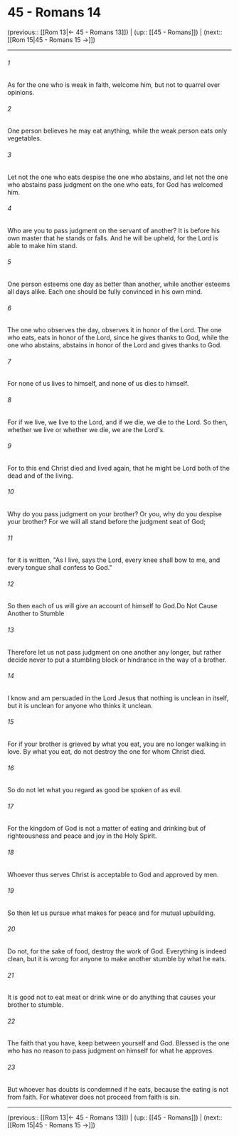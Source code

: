 # 45 - Romans 14

(previous:: [[Rom 13|← 45 - Romans 13]]) | (up:: [[45 - Romans]]) | (next:: [[Rom 15|45 - Romans 15 →]])

***


###### 1 
As for the one who is weak in faith, welcome him, but not to quarrel over opinions. 

###### 2 
One person believes he may eat anything, while the weak person eats only vegetables. 

###### 3 
Let not the one who eats despise the one who abstains, and let not the one who abstains pass judgment on the one who eats, for God has welcomed him. 

###### 4 
Who are you to pass judgment on the servant of another? It is before his own master that he stands or falls. And he will be upheld, for the Lord is able to make him stand. 

###### 5 
One person esteems one day as better than another, while another esteems all days alike. Each one should be fully convinced in his own mind. 

###### 6 
The one who observes the day, observes it in honor of the Lord. The one who eats, eats in honor of the Lord, since he gives thanks to God, while the one who abstains, abstains in honor of the Lord and gives thanks to God. 

###### 7 
For none of us lives to himself, and none of us dies to himself. 

###### 8 
For if we live, we live to the Lord, and if we die, we die to the Lord. So then, whether we live or whether we die, we are the Lord's. 

###### 9 
For to this end Christ died and lived again, that he might be Lord both of the dead and of the living. 

###### 10 
Why do you pass judgment on your brother? Or you, why do you despise your brother? For we will all stand before the judgment seat of God; 

###### 11 
for it is written, "As I live, says the Lord, every knee shall bow to me, and every tongue shall confess to God." 

###### 12 
So then each of us will give an account of himself to God.Do Not Cause Another to Stumble 

###### 13 
Therefore let us not pass judgment on one another any longer, but rather decide never to put a stumbling block or hindrance in the way of a brother. 

###### 14 
I know and am persuaded in the Lord Jesus that nothing is unclean in itself, but it is unclean for anyone who thinks it unclean. 

###### 15 
For if your brother is grieved by what you eat, you are no longer walking in love. By what you eat, do not destroy the one for whom Christ died. 

###### 16 
So do not let what you regard as good be spoken of as evil. 

###### 17 
For the kingdom of God is not a matter of eating and drinking but of righteousness and peace and joy in the Holy Spirit. 

###### 18 
Whoever thus serves Christ is acceptable to God and approved by men. 

###### 19 
So then let us pursue what makes for peace and for mutual upbuilding. 

###### 20 
Do not, for the sake of food, destroy the work of God. Everything is indeed clean, but it is wrong for anyone to make another stumble by what he eats. 

###### 21 
It is good not to eat meat or drink wine or do anything that causes your brother to stumble. 

###### 22 
The faith that you have, keep between yourself and God. Blessed is the one who has no reason to pass judgment on himself for what he approves. 

###### 23 
But whoever has doubts is condemned if he eats, because the eating is not from faith. For whatever does not proceed from faith is sin.

***

(previous:: [[Rom 13|← 45 - Romans 13]]) | (up:: [[45 - Romans]]) | (next:: [[Rom 15|45 - Romans 15 →]])
